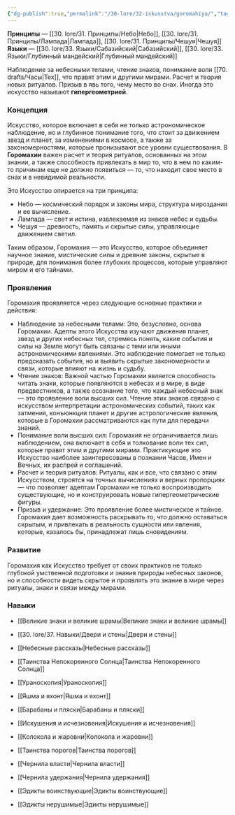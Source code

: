 ```yaml
---
{"dg-publish":true,"permalink":"/30-lore/32-iskusstva/goromahiya/","tags":["незримое/искусство"]}
---
```


**Принципы** — [[30. lore/31. Принципы/Небо\|Небо]], [[30. lore/31. Принципы/Лампада\|Лампада]], [[30. lore/31. Принципы/Чешуя\|Чешуя]]
**Языки** — [[30. lore/33. Языки/Сабазийский\|Сабазийский]], [[30. lore/33. Языки/Глубинный мандейский\|Глубинный мандейский]]

Наблюдение за небесными телами, чтение знаков, понимание воли [[70. drafts/Часы\|Тех]], что правят этим и другими мирами. Расчет и теория новых ритуалов. Призыв в явь того, чему место во снах. 
Иногда это искусство называют **гипергеометрией**.
### Концепция
Искусство, которое включает в себя не только астрономическое наблюдение, но и глубинное понимание того, что стоит за движением звезд и планет, за изменениями в космосе, а также за закономерностями, которые пронизывают все уровни существования. В **Горомахии** важен расчет и теория ритуалов, основанных на этом знании, а также способность привлекать в мир то, что в нем по каким-то причинам еще не должно появиться — то, что находит свое место в снах и в невидимой реальности.

Это Искусство опирается на три принципа:

- Небо — космический порядок и законы мира, структура мироздания и ее вычисление. 
- Лампада — свет и истина, извлекаемая из знаков небес и судьбы. 
- Чешуя — древность, память и скрытые силы, управляющие движением светил. 

Таким образом, Горомахия — это Искусство, которое объединяет научное знание, мистические силы и древние законы, скрытые в природе, для понимания более глубоких процессов, которые управляют миром и его тайнами.
### Проявления
Горомахия проявляется через следующие основные практики и действия:

- Наблюдение за небесными телами: Это, безусловно, основа Горомахии. Адепты этого Искусства изучают движения планет, звезд и других небесных тел, стремясь понять, какие события и силы на Земле могут быть связаны с теми или иными астрономическими явлениями. Это наблюдение помогает не только предсказать события, но и выявить скрытые закономерности и связи, которые влияют на жизнь и судьбу.
- Чтение знаков: Важной частью Горомахии является способность читать знаки, которые появляются в небесах и в мире, в виде предвестников, а также осознание того, что каждый небесный знак — это проявление воли высших сил. Чтение этих знаков связано с искусством интерпретации астрономических событий, таких как затмения, конъюнкции планет и другие астрологические явления, которые в Горомахии рассматриваются как пути для передачи знаний.
- Понимание воли высших сил: Горомахия не ограничивается лишь наблюдением, она включает в себя и толкование воли тех сил, которые правят этим и другими мирами. Практикующие это Искусство наиболее заинтересованы в познании Часов, Имен и Вечных, их распрей и соглашений. 
- Расчет и теория ритуалов: Ритуалы, как и все, что связано с этим Искусством, строятся на точных вычислениях и верных пропорциях — что позволяет адептам Горомахии не только воспроизводить существующие, но и конструировать новые гипергеометрические фигуры.
- Призыв и удержание: Это проявление более мистическое и тайное. Горомахия дает возможность раскрывать то, что должно оставаться скрытым, и привлекать в реальность сущности или явления, которые, казалось бы, принадлежат лишь сновидениям. 
### Развитие
Горомахия как Искусство требует от своих практиков не только глубокой умственной подготовки и знания природы небесных законов, но и способности видеть скрытое и проявлять это знание в мире через ритуалы, знаки и связи между мирами.
### Навыки
- [[Великие знаки и великие шрамы\|Великие знаки и великие шрамы]]
- [[30. lore/37. Навыки/Двери и стены\|Двери и стены]]
- [[Небесные рассказы\|Небесные рассказы]]
- [[Таинства Непокоренного Солнца\|Таинства Непокоренного Солнца]]
- [[Ураноскопия\|Ураноскопия]]
- [[Яшма и яхонт\|Яшма и яхонт]]

- [[Барабаны и пляски\|Барабаны и пляски]]
- [[Искушения и исчезновения\|Искушения и исчезновения]]
- [[Колокола и жаровни\|Колокола и жаровни]]
- [[Таинства порогов\|Таинства порогов]]
- [[Чернила власти\|Чернила власти]]
- [[Чернила удержания\|Чернила удержания]]
- [[Эдикты воинствующие\|Эдикты воинствующие]]
- [[Эдикты нерушимые\|Эдикты нерушимые]]